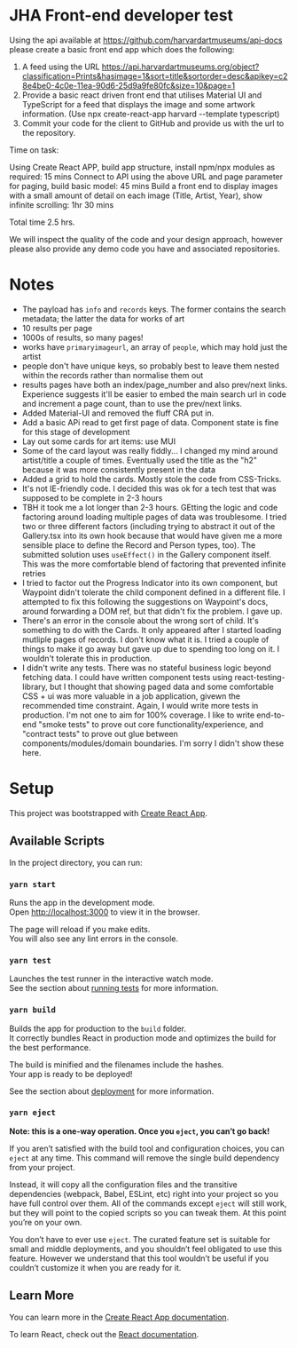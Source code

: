 # JHA Front-end developer test

Using the api available at https://github.com/harvardartmuseums/api-docs please create a basic front end app which does the following:

1. A feed using the URL https://api.harvardartmuseums.org/object?classification=Prints&hasimage=1&sort=title&sortorder=desc&apikey=c28e4be0-4c0e-11ea-90d6-25d9a9fe80fc&size=10&page=1
2. Provide a basic react driven front end that utilises Material UI and TypeScript for a feed that displays the image and some artwork information. (Use npx create-react-app harvard --template typescript)
3. Commit your code for the client to GitHub and provide us with the url to the repository.

Time on task:  

Using Create React APP, build app structure, install npm/npx modules as required: 15 mins
Connect to API using the above URL and page parameter for paging, build basic model: 45 mins
Build a front end to display images with a small amount of detail on each image (Title, Artist, Year), show infinite scrolling: 1hr 30 mins

Total time 2.5 hrs.

We will inspect the quality of the code and your design approach, however please also provide any demo code you have and associated repositories.

# Notes

- The payload has `info` and `records` keys. The former contains the search metadata; the latter the data for works of art
- 10 results per page
- 1000s of results, so many pages!
- works have `primaryimageurl`, an array of `people`, which may hold just the artist
- people don't have unique keys, so probably best to leave them nested within the records rather than normalise them out
- results pages have both an index/page_number and also prev/next links. Experience suggests it'll be easier to embed the main search url in code and increment a page count, than to use the prev/next links.
- Added Material-UI and removed the fluff CRA put in.
- Add a basic APi read to get first page of data. Component state is fine for this stage of development
- Lay out some cards for art items: use MUI
- Some of the card layout was really fiddly... I changed my mind around artist/title a couple of times. Eventually used the title as the "h2" because it was more consistently present in the data
- Added a grid to hold the cards. Mostly stole the code from CSS-Tricks.
- It's not IE-friendly code. I decided this was ok for a tech test that was supposed to be complete in 2-3 hours
- TBH it took me a lot longer than 2-3 hours. GEtting the logic and code factoring around loading multiple pages of data was troublesome. I tried two or three different factors (including trying to abstract it out of the Gallery.tsx into its own hook because that would have given me a more sensible place to define the Record and Person types, too). The submitted solution uses `useEffect()` in the Gallery component itself. This was the more comfortable blend of factoring that prevented infinite retries
- I tried to factor out the Progress Indicator into its own component, but Waypoint didn't tolerate the child component defined in a different file. I attempted to fix this following the suggestions on Waypoint's docs, around forwarding a DOM ref, but that didn't fix the problem. I gave up.
- There's an error in the console about the wrong sort of child. It's something to do with the Cards. It only appeared after I started loading mutliple pages of records. I don't know what it is. I tried a couple of things to make it go away but gave up due to spending too long on it. I wouldn't tolerate this in production.
- I didn't write any tests. There was no stateful business logic beyond fetching data. I could have written component tests using react-testing-library, but I thought that showing paged data and some comfortable CSS + ui was more valuable in a job application, givewn the recommended time constraint. Again, I would write more tests in production. I'm not one to aim for 100% coverage. I like to write end-to-end "smoke tests" to prove out core functionality/experience, and "contract tests" to prove out glue between components/modules/domain boundaries. I'm sorry I didn't show these here.

# Setup

This project was bootstrapped with [Create React App](https://github.com/facebook/create-react-app).

## Available Scripts

In the project directory, you can run:

### `yarn start`

Runs the app in the development mode.<br />
Open [http://localhost:3000](http://localhost:3000) to view it in the browser.

The page will reload if you make edits.<br />
You will also see any lint errors in the console.

### `yarn test`

Launches the test runner in the interactive watch mode.<br />
See the section about [running tests](https://facebook.github.io/create-react-app/docs/running-tests) for more information.

### `yarn build`

Builds the app for production to the `build` folder.<br />
It correctly bundles React in production mode and optimizes the build for the best performance.

The build is minified and the filenames include the hashes.<br />
Your app is ready to be deployed!

See the section about [deployment](https://facebook.github.io/create-react-app/docs/deployment) for more information.

### `yarn eject`

**Note: this is a one-way operation. Once you `eject`, you can’t go back!**

If you aren’t satisfied with the build tool and configuration choices, you can `eject` at any time. This command will remove the single build dependency from your project.

Instead, it will copy all the configuration files and the transitive dependencies (webpack, Babel, ESLint, etc) right into your project so you have full control over them. All of the commands except `eject` will still work, but they will point to the copied scripts so you can tweak them. At this point you’re on your own.

You don’t have to ever use `eject`. The curated feature set is suitable for small and middle deployments, and you shouldn’t feel obligated to use this feature. However we understand that this tool wouldn’t be useful if you couldn’t customize it when you are ready for it.

## Learn More

You can learn more in the [Create React App documentation](https://facebook.github.io/create-react-app/docs/getting-started).

To learn React, check out the [React documentation](https://reactjs.org/).
